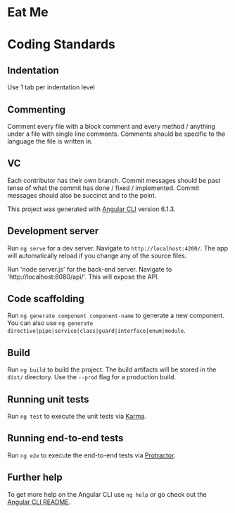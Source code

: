 # Eat Me

# Coding Standards
## Indentation
Use 1 tab per indentation level

## Commenting
Comment every file with a block comment and every method / anything under a file with single line comments.
Comments should be specific to the language the file is written in.

## VC
Each contributor has their own branch.
Commit messages should be past tense of what the commit has done / fixed / implemented.
Commit messages should also be succinct and to the point.


This project was generated with [Angular CLI](https://github.com/angular/angular-cli) version 6.1.3.

## Development server

Run `ng serve` for a dev server. Navigate to `http://localhost:4200/`. The app will automatically reload if you change any of the source files.

Run 'node server.js' for the back-end server. Navigate to 'http://localhost:8080/api/'. This will expose the API.

## Code scaffolding

Run `ng generate component component-name` to generate a new component. You can also use `ng generate directive|pipe|service|class|guard|interface|enum|module`.

## Build

Run `ng build` to build the project. The build artifacts will be stored in the `dist/` directory. Use the `--prod` flag for a production build.

## Running unit tests

Run `ng test` to execute the unit tests via [Karma](https://karma-runner.github.io).

## Running end-to-end tests

Run `ng e2e` to execute the end-to-end tests via [Protractor](http://www.protractortest.org/).

## Further help

To get more help on the Angular CLI use `ng help` or go check out the [Angular CLI README](https://github.com/angular/angular-cli/blob/master/README.md).


